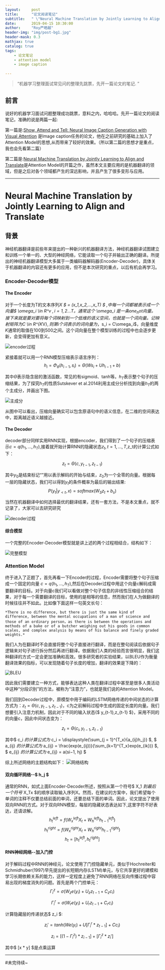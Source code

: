 ```yaml
---
layout:     post
title:      "论文阅读笔记"
subtitle:   " \"Neural Machine Translation by Jointly Learning to Align and Translate\""
date:       2019-04-15 10:30:00
author:     "Roy严皓越"
header-img: "img/post-bg1.jpg"
header-mask: 0.3
mathjax: true
catalog: true
tags:
    - 论文笔记
    - attention model
    - image caption
    
---
```



> “机器学习整理面试常见问的整理先跳票，先开一篇论文的笔记. ”


## 前言
说好的机器学习面试问题整理成功跳票，意料之内，哈哈哈。先开一篇论文的阅读笔记，准确的说是两篇一起:

第一篇是:[Show, Attend and Tell: Neural Image Caption Generation with Visual Attention](https://arxiv.org/abs/1502.03044v1)
是Image caption任务的论文，他在之前研究的基础上加入了Attention Model的思想,从而带来了较好的效果。（所以第二篇的思想才是重点，我也会先看第二篇）

第二篇是:[Neural Machine Translation by Jointly Learning to Align and Translate](https://arxiv.org/abs/1409.0473v2)是Attention Model的开篇之作，虽然本文主要应用的是机器翻译的领域，但是之后对各个领域都产生的深远影响，并且产生了很多变形与应用。

---

# Neural Machine Translation by Jointly Learning to Align and Translate

## 背景

神经机器翻译是前些年来提出的一种新兴的机器翻译方法，神经机器翻译试图建立和训练一个单一的、大型的神经网络，它能读取一个句子并输出正确的翻译。所提出的神经机器翻译模型大多属于一类编码器解码器(Encoder-Decoder)，具体关于机器翻译的内容还有更多的应用，但不是本次研究的重点，以后有机会再学习。

### Encoder-Decoder模型

#### The Encoder
对于一个长度为T的文本序列*X $ = (x_1,x_2,...,x_T) $
,中每一个词都被表示成一个向量$ \omega_i \in R^v $,i=1,2...T。通常这个$ \omega_i $是一条one_hot向量。接下来就是要对要将每个词映射到一个低维的语义空间，也就是一个词向量。记映射矩阵为$C \in R^{K*V}$,则第$i$个词表示的词向量为，$s_i = C\omega_i$，向量维度*K*通常的取值在100到500之间。这个词向量在整个模型训练的过程中也会逐步更新，会变得更加有意义。

![encoder过程](/img/encoder过程.png)

紧接着就可以用一个RNN模型压缩表示语言序列：$$h_i = \Phi_\theta(h_{i-1},s_i)=\Theta(Ws_i+Uh_{i-1}+b)$$

其中$\Theta$表示隐含层的激活函数，常见的有sigmoid、tanh等。$h_T$表示整个句子的压缩结果，为了探究$h_T$的性质Sutskever et al.2014利用主成分分析找到向量$h_T$的两个主成分，并画出下图。

![主成分](/img/pca.png)

从图中可以看出，压缩向量确实可以包含原语句中的语义信息，在二维的空间表达中，距离越近语义越接近。

#### The Decoder

decoder部分同样实用RNN实现，根据encoder，我们得到了一个句子的压缩表示$c = q({h_1,...,h_T})$,接着就开始计算RNN的隐藏状态$z_t,t=1,...,T$,z_t的计算公式如下：

$$z_t=\Theta(c,y_{t-1},z_{t-1})$$

其中$y_0$是结束标记“<EOS>”用以表示解码的开始与结束，$z_0$为一个全零的向量。根据每一层的隐藏状态，我们可以得到$y_t$的条件概率为最后的输出结果:
$$P(y_t|y_{<t},x) = softmax(W_Sz_t + b_s) $$

当然在机器翻译中如何选择最优的翻译结果，还有一套方法，不是本文重点，就不记录了，大家可以去研究研究

![decoder过程](/img/decoder过程.png)


#### 综合模型
一个完整的Encoder-Decoder模型就是讲上述的两个过程相结合，结构如下：

![完整模型](/img/encoder-decoder.png)
    

### Attention Model

终于进入了正题了，首先再看一下Encoder的过程，Encoder需要将整个句子压缩成一个固定的向量 $c = q({h_1,...,h_T})$,然后在Decoder过程中用这个向量c解码成需要翻译的目标。对于向量c我们可以看做对整个句子信息的非线性压缩组合的结果，对于每一个需要翻译的目标，使用的是相等的信息，然而我们在人为做翻译的时候往往并不如此。比如像下面这样一句英文长句：
    
    *There is no difference, but there is just the same kind of difference, between the mental occupations of a man of science and those of an ordinary person，as there is between the operations and methods of a bake or of a butcher weighing out his goods in common scales, and complex analysis by means of his balance and finely graded weights.*

我们人为在翻译时不会直接将整个句子直接进行翻译，而是在整句阅读后依据句子逻辑来对句子进行拆分然后再进行翻译。依据我们人类的经验而言很明显，我们这种翻译的方式一定会更加准确和高效。很多研究者的实验结果，以BLEU作为衡量翻译效果的指标，可以发现随着句子长度的增加，翻译的效果是下降的：

![BLEU](/img/BLEU.png)
    
因此我们需要建立一种方式，能够表达这种人类在翻译过程中甚至是很多人类活动中这种“分段识别”的方法，被称为“注意力”，也就是我们说的Attention Model。

我们回到Decoder过程中，原模型中用于编码的LSTM网络传递的中间状态的计算方式为：$z_t=\Theta(c,y_{t-1},z_{t-1})$，c为之前解码过程中生成的固定长度的向量。我们想要引入注意力机制，因此对于不同的输入状态{$ y_{t-1},z_{t-1} $}，采用不同的的向量c，因此中间状态变为：

$$ z_t=\Theta(c_{i},y_{t-1},z_{t-1}) $$
    
其中$ c_i $的计算公式为$ c_i = \displaystyle{\sum_{j = 1}^{T_x}{a_{ij}h_j}} $,
$ a_{ij} $的计算公式为$ a_{ij} = \frac{exp(e_{ij})}{\sum_{k=1}^{T_x}exp(e_{ik})} $,
$ e_{ij} $的计算公式为$ e_{ij} = a(si−1, hj) $

综上所述网络的主题结构如下：
![网络结构](/img/NetWork.png)


#### 双向循环网络--$ h_j $

通常的RNN，如式上面Encoder-Decoder所述，按照从第一个符号$ X_1 $到最后一个符号$ X_Tx $的顺序读取输入序列X。然而，在建议的方案中，我们希望每个单词的注释不仅要总结前面的单词，还要总结下面的单词。因此，论文提出了使用双向RNN的方式。对于双向RNN模型，每层的隐藏状态表达如下,这里字符不好表达，还请谅解。
$$ h_t^{left} = f(W_{x}^{left}X_t+W_h^{left}h_{t-1}^{left}) $$
$$ h_t^{right} = f(W_{x}^{right}X_t+W_h^{right}h_{t-1}^{right}) $$
$$ h_t = [h_t^{left},h_t^{right}] $$
    
#### RNN神经网络--加入门控
对于解码过程中RNN的神经元，论文使用了门控隐藏单元，类似于Hochreiter和Schmidhuber(1997)早先提出的长短期内存(LSTM)单元，与它共享更好的建模和学习长期依赖关系的能力，这样一定程度上避免了RNN网络在反向传播过程中容易出现的梯度消失的问题。首先是两个门控单元：
$$ {\Gamma_i^z} = \sigma({W_z}e(y_i)+U_zz_{t-1}+C_zc_i) $$

$$ {\Gamma_i^r} = \sigma({W_r}e(y_i)+U_rz_{t-1}+C_rc_i) $$   
    
计算隐藏层的传递状态$ z_i $:

$$ z_i' = tanh({W}e(y_i)+U[\Gamma_i^r * z_{t-1}]+Cc_i) $$

$$ z_i = [(1-{\Gamma_i^z}) * z_{i-1}] + [{\Gamma_i^z} * z_i'] $$  

其中$ [x * y] $是点乘运算
    
---

#未完待续~
